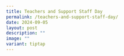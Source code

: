 ```yaml
---
title: Teachers and Support Staff Day
permalink: /teachers-and-support-staff-day/
date: 2024-09-05
layout: post
description: ""
image: ""
variant: tiptap
---
```

